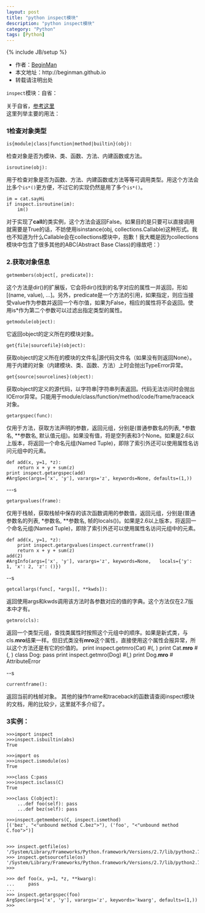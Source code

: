 ```yaml
---
layout: post
title: "python inspect模块"
description: "python inspect模块"
category: "Python"
tags: [Python]
---
```

{% include JB/setup %}
<ul>
    <li>作者：<a href="http://weibo.com/beginman" target="blank">BeginMan</a></li>
    <li>本文地址：http://beginman.github.io</li>
    <li>转载请注明出处</li>
</ul>
<p><code>inspect</code>模块：自省：</p>

<p>关于自省，<a href="http://kb.cnblogs.com/page/87128/">参考这里</a><br />
这里列举主要的用法：</p>

<h3>1检查对象类型</h3>

<pre><code>is{module|class|function|method|builtin}(obj): 
</code></pre>

<p>检查对象是否为模块、类、函数、方法、内建函数或方法。</p>

<pre><code>isroutine(obj): 
</code></pre>

<p>用于检查对象是否为函数、方法、内建函数或方法等等可调用类型。用这个方法会比多个<code>is*()</code>更方便，不过它的实现仍然是用了多个<code>is*()</code>。</p>

<pre><code>im = cat.sayHi
if inspect.isroutine(im):
    im()
</code></pre>

<p>对于实现了<strong>call</strong>的类实例，这个方法会返回False。如果目的是只要可以直接调用就需要是True的话，不妨使用isinstance(obj, collections.Callable)这种形式。我也不知道为什么Callable会在collections模块中，抱歉！我大概是因为collections模块中包含了很多其他的ABC(Abstract Base Class)的缘故吧：）</p>

<!--more-->

<h3>2.获取对象信息</h3>

<pre><code>getmembers(object[, predicate]): 
</code></pre>

<p>这个方法是dir()的扩展版，它会将dir()找到的名字对应的属性一并返回，形如[(name, value), ...]。另外，predicate是一个方法的引用，如果指定，则应当接受value作为参数并返回一个布尔值，如果为False，相应的属性将不会返回。使用is*作为第二个参数可以过滤出指定类型的属性。</p>

<pre><code>getmodule(object): 
</code></pre>

<p>它返回object的定义所在的模块对象。</p>

<pre><code>get{file|sourcefile}(object): 
</code></pre>

<p>获取object的定义所在的模块的文件名|源代码文件名（如果没有则返回None）。用于内建的对象（内建模块、类、函数、方法）上时会抛出TypeError异常。</p>

<pre><code>get{source|sourcelines}(object): 
</code></pre>

<p>获取object的定义的源代码，以字符串|字符串列表返回。代码无法访问时会抛出IOError异常。只能用于module/class/function/method/code/frame/traceack对象。</p>

<pre><code>getargspec(func): 
</code></pre>

<p>仅用于方法，获取方法声明的参数，返回元组，分别是(普通参数名的列表, *参数名, **参数名, 默认值元组)。如果没有值，将是空列表和3个None。如果是2.6以上版本，将返回一个命名元组(Named Tuple)，即除了索引外还可以使用属性名访问元组中的元素。</p>

<pre><code>def add(x, y=1, *z):
    return x + y + sum(z)
print inspect.getargspec(add)
#ArgSpec(args=['x', 'y'], varargs='z', keywords=None, defaults=(1,))
</code></pre>

<p>---s</p>

<pre><code>getargvalues(frame): 
</code></pre>

<p>仅用于栈帧，获取栈帧中保存的该次函数调用的参数值，返回元组，分别是(普通参数名的列表, *参数名, **参数名, 帧的locals())。如果是2.6以上版本，将返回一个命名元组(Named Tuple)，即除了索引外还可以使用属性名访问元组中的元素。</p>

<pre><code>def add(x, y=1, *z):
    print inspect.getargvalues(inspect.currentframe())
    return x + y + sum(z)
add(2)
#ArgInfo(args=['x', 'y'], varargs='z', keywords=None,   locals={'y': 1, 'x': 2, 'z': ()})
</code></pre>

<p>--s</p>

<pre><code>getcallargs(func[, *args][, **kwds]): 
</code></pre>

<p>返回使用args和kwds调用该方法时各参数对应的值的字典。这个方法仅在2.7版本中才有。</p>

<pre><code>getmro(cls): 
</code></pre>

<p>返回一个类型元组，查找类属性时按照这个元组中的顺序。如果是新式类，与cls.<strong>mro</strong>结果一样。但旧式类没有<strong>mro</strong>这个属性，直接使用这个属性会报异常，所以这个方法还是有它的价值的。 
    print inspect.getmro(Cat)
    #(<class '__main__.Cat'>, <type 'object'>)
    print Cat.<strong>mro</strong>
    #(<class '__main__.Cat'>, <type 'object'>)
    class Dog: pass
    print inspect.getmro(Dog)
    #(<class __main__.Dog at 0x...>,)
    print Dog.<strong>mro</strong> # AttributeError</p>

<p>--s</p>

<pre><code>currentframe(): 
</code></pre>

<p>返回当前的栈帧对象。
其他的操作frame和traceback的函数请查阅inspect模块的文档，用的比较少，这里就不多介绍了。</p>

<h3>3实例：</h3>

<pre><code>&gt;&gt;&gt;import inspect
&gt;&gt;&gt;inspect.isbuiltin(abs)
True

&gt;&gt;&gt;import os
&gt;&gt;&gt;inspect.ismodule(os)
True

&gt;&gt;&gt;class C:pass
&gt;&gt;&gt;inspect.isclass(C)
True

&gt;&gt;&gt;class C(object):
    ...def foo(self): pass
    ...def bez(self): pass

&gt;&gt;&gt;inspect.getmembers(C, inspect.ismethod)
[('bez', "&lt;"unbound method C.bez"&gt;"), ('foo', "&lt;"unbound method C.foo"&gt;")]


&gt;&gt;&gt; inspect.getfile(os)
'/System/Library/Frameworks/Python.framework/Versions/2.7/lib/python2.7/os.pyc'
&gt;&gt;&gt; inspect.getsourcefile(os)
'/System/Library/Frameworks/Python.framework/Versions/2.7/lib/python2.7/os.py'
&gt;&gt;&gt; 

&gt;&gt;&gt; def foo(x, y=1, *z, **kwarg):
...     pass
... 
&gt;&gt;&gt; inspect.getargspec(foo)
ArgSpec(args=['x', 'y'], varargs='z', keywords='kwarg', defaults=(1,))
&gt;&gt;&gt;
</code></pre>

